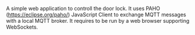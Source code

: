 A simple web application to controll the door lock. It uses PAHO (https://eclipse.org/paho/) JavaScript Client to exchange MQTT messages with a local MQTT broker.
It requires to be run by a web browser supporting WebSockets.